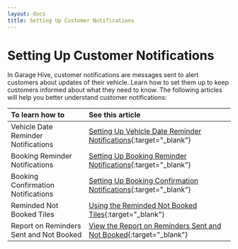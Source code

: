 ```yaml
---
layout: docs
title: Setting Up Customer Notifications
---
```


# Setting Up Customer Notifications

In Garage Hive, customer notifications are messages sent to alert customers about updates of their vehicle. Learn how to set them up to keep customers informed about what they need to know. The following articles will help you better understand customer notifications:

| To learn how to                         | See this article                                                                                                       |
| :-------------------------------------- | :--------------------------------------------------------------------------------------------------------------------- |
| Vehicle Date Reminder Notifications     | [Setting Up Vehicle Date Reminder Notifications](garagehive-vehicle-date-reminders.html){:target="_blank"}             |
| Booking Reminder Notifications          | [Setting Up Booking Reminder Notifications](garagehive-booking-reminders.html){:target="_blank"}                       |
| Booking Confirmation Notifications      | [Setting Up Booking Confirmation Notifications](garagehive-booking-confirmation.html){:target="_blank"}                |
| Reminded Not Booked Tiles               | [Using the Reminded Not Booked Tiles](garagehive-reminded-not-booked-setup.html){:target="_blank"}                     |
| Report on Reminders Sent and Not Booked | [View the Report on Reminders Sent and Not Booked](garagehive-reminders-sent-not-booked-report.html){:target="_blank"} |

